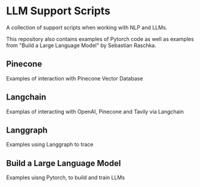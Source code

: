 # LLM Support Scripts
A collection of support scripts when working with NLP and LLMs.

This repository also contains examples of Pytorch code as well as 
examples from "Build a Large Language Model" by Sebastian Raschka.


## Pinecone

Examples of interaction with Pinecone Vector Database

## Langchain 

Examplas of interacting with OpenAI, Pinecone and Tavily via Langchain

## Langgraph

Examples using Langgraph to trace 

## Build a Large Language Model

Examples uisng Pytorch, to build and train LLMs

